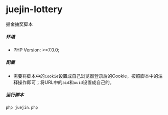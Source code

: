 # juejin-lottery
掘金抽奖脚本

##### 环境

- PHP Version: >=7.0.0;

##### 配置

- 需要将脚本中的`Cookie`设置成自己浏览器登录后的Cookie，按照脚本中的注释操作即可；将URL中的`aid`和`uuid`设置成自己的。

##### 运行脚本
`php juejin.php`
